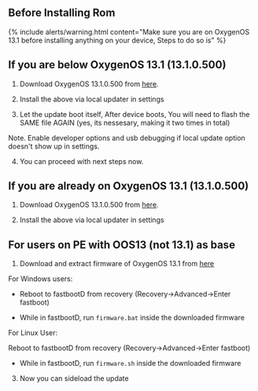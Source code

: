 ## Before Installing Rom

{% include alerts/warning.html content="Make sure you are on OxygenOS 13.1 before installing anything on your device, Steps to do so is" %}

## If you are below OxygenOS 13.1 (13.1.0.500)
1. Download OxygenOS 13.1.0.500 from [here](https://sourceforge.net/projects/playground0230/files/OOS13.1/9747695c1ef34dedb5d3b62a54678736.zip/download).

2. Install the above via local updater in settings

3. Let the update boot itself, After device boots, You will need to flash the SAME file AGAIN (yes, its nessesary, making it two times in total)

Note. Enable developer options and usb debugging if local update option doesn't show up in settings.

4. You can proceed with next steps now.

## If you are already on OxygenOS 13.1 (13.1.0.500)
1. Download OxygenOS 13.1.0.500 from [here](https://sourceforge.net/projects/playground0230/files/OOS13.1/9747695c1ef34dedb5d3b62a54678736.zip/download).

2. Install the above via local updater in settings

## For users on PE with OOS13 (not 13.1) as base
1. Download and extract firmware of OxygenOS 13.1 from [here](https://files.inferno0230.in/OnePlus9RT_13.1.0.500_firmware.7z)

For Windows users:

* Reboot to fastbootD from recovery
(Recovery->Advanced->Enter fastboot)

* While in fastbootD, run `firmware.bat` inside the downloaded firmware 

For Linux User:

Reboot to fastbootD from recovery
(Recovery->Advanced->Enter fastboot)

* While in fastbootD, run `firmware.sh` inside the downloaded firmware

3. Now you can sideload the update
